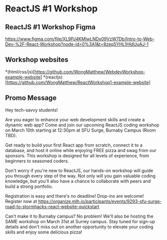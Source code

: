 # ReactJS #1 Workshop

## ReactJS #1 Workshop Figma

https://www.figma.com/file/XL9PJ4KMlwLNDx09VzW7Db/Intro-to-Web-Dev-%2F-React-Workshop?node-id=0%3A1&t=8zeq5YHL1HldUuAJ-1

## Workshop websites

*(html/css/js)[https://github.com/WongMatthew/WebdevWorkshop-example-website]
*(reactjs)[https://github.com/WongMatthew/ReactWorkshop1-example-website]

## Promo Message

Hey tech-savvy students!

Are you eager to enhance your web development skills and create a dynamic web app? Come and join our upcoming ReactJS coding workshop on March 10th starting at 12:30pm at SFU Surge, Burnaby Campus (Room TBD).

Get ready to build your first React app from scratch, connect it to a database, and host it online while enjoying FREE pizza and swag from our sponsors. This workshop is designed for all levels of experience, from beginners to seasoned coders.

Don't worry if you're new to ReactJS, our hands-on workshop will guide you through every step of the way. Not only will you gain valuable coding knowledge, but you'll also have a chance to collaborate with peers and build a strong portfolio.

Registration is easy and there's no deadline! Drop-ins are welcome! Register now at https://organize.mlh.io/participants/events/9293-sfu-surge-road-to-stormhacks-react-website-quickstart

Can't make it to Burnaby campus? No problem! We'll also be hosting the SAME workshop on March 31st at Surrey campus. Stay tuned for sign-up details and don't miss out on another opportunity to elevate your coding skills and enjoy some delicious pizza! 
